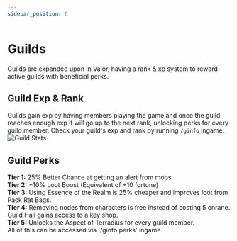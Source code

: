 ```yaml
---
sidebar_position: 6
---
```


# Guilds
Guilds are expanded upon in Valor, having a rank & xp system to reward active guilds with beneficial perks.

## Guild Exp & Rank
Gulids gain exp by having members playing the game and once the guild reaches enough exp it will go up to the next rank, unlocking perks for every guild member. Check your guild's exp and rank by running `/ginfo` ingame.  
![Guild Stats](https://i.imgur.com/9btEeSe.png)

## Guild Perks
**Tier 1:** 25% Better Chance at getting an alert from mobs.  
**Tier 2:** +10% Loot Boost (Equivalent of +10 fortune)  
**Tier 3:** Using Essence of the Realm is 25% cheaper and improves loot from Pack Rat Bags.  
**Tier 4:** Removing nodes from characters is free instead of costing 5 onrane. Guild Hall gains access to a key shop.  
**Tier 5:** Unlocks the Aspect of Terradius for every guild member.  
All of this can be accessed via '/ginfo perks' ingame.